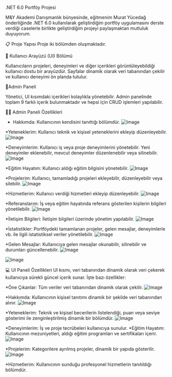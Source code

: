 .NET 6.0 Portföy Projesi

M&Y Akademi Danışmanlık bünyesinde, eğitmenim Murat Yücedağ önderliğinde .NET 6.0 kullanılarak geliştirdiğim portföy uygulamasını derste verdiği
caselerle birlikte geliştirdiğim projeyi paylaşmaktan mutluluk duyuyorum.

📋 Proje Yapısı
Proje iki bölümden oluşmaktadır.

💊 Kullanıcı Arayüzü (UI) Bölümü

Kullanıcıların projeleri, deneyimleri ve diğer içerikleri görüntüleyebildiği kullanıcı dostu bir arayüzdür. Sayfalar dinamik olarak veri tabanından çekilir ve 
kullanıcı deneyimi ön planda tutulur.

💊Admin Paneli

Yönetici, UI kısımdaki içerikleri kolaylıkla yönetebilir. Admin panelinde toplam 9 farklı içerik bulunmaktadır ve hepsi için CRUD işlemleri yapılabilir.

🧑‍💻 Admin Paneli Özellikleri

* Hakkımda: Kullanıcının kendisini tanıttığı bölümdür.
![Image](https://github.com/user-attachments/assets/9c24335c-1957-494a-9fa3-ec530498025a)

*Yeteneklerim: Kullanıcı teknik ve kişisel yeteneklerini ekleyip düzenleyebilir.
![Image](https://github.com/user-attachments/assets/dca3a16f-4ab0-464b-8fa0-1c3783dd9d1b)

*Deneyimlerim: Kullanıcı iş veya proje deneyimlerini yönetebilir. Yeni deneyimler eklenebilir, mevcut deneyimler düzenlenebilir veya silinebilir.
![Image](https://github.com/user-attachments/assets/c70c53ad-7c1b-4f50-97af-96689f81f6b6)

*Eğitim Hayatım: Kullanıcı aldığı eğitim bilgisini yönetebilir.
![Image](https://github.com/user-attachments/assets/37bfcbe9-ca90-4b19-a8a0-490aae94d84a)

*Projelerim: Kullanıcı, tamamladığı projeleri ekleyebilir, düzenleyebilir veya silebilir.
![Image](https://github.com/user-attachments/assets/5337219e-7f9d-467a-9b5e-6f2b69407196)

*Hizmetlerim: Kullanıcı verdiği hizmetleri ekleyip düzenleyebilir.
![Image](https://github.com/user-attachments/assets/5b508779-d127-4b40-975c-f93bc6246888)

*Referanslarım: İş veya eğitim hayatında referans gösterilen kişilerin bilgileri yönetilebilir.
![Image](https://github.com/user-attachments/assets/78488bdb-6c58-491a-9a06-ce2740862b03)

*İletişim Bilgileri: İletişim bilgileri üzerinde yönetim yapılabilir.
![Image](https://github.com/user-attachments/assets/10777c2c-4e49-4a33-b9ab-8e3798a43ab7)

*İstatistikler: Portföydeki tamamlanan projeler, gelen mesajlar, deneyimlerle vb. ile ilgili istatistiksel veriler yönetilebilir.
![Image](https://github.com/user-attachments/assets/54268b22-9231-476d-8509-cf1266b68b3f)

*Gelen Mesajlar: Kullanıcıya gelen mesajlar okunabilir, silinebilir ve durumları güncellenebilir.
![Image](https://github.com/user-attachments/assets/298b80cd-4f32-453c-b25c-13339f773c73)

![Image](https://github.com/user-attachments/assets/e937350a-162c-4176-bd81-d0612647ca7e)

💻 UI Paneli Özellikleri
UI kısmı, veri tabanından dinamik olarak veri çekerek kullanıcıya sürekli güncel içerik sunar. İşte bazı özellikler:

*Öne Çıkanlar: Tüm veriler veri tabanından dinamik olarak çekilir.
![Image](https://github.com/user-attachments/assets/a7b15943-b8e4-47cc-922b-33b51e023df9)

*Hakkımda: Kullanıcının kişisel tanıtımı dinamik bir şekilde veri tabanından alınır.
![Image](https://github.com/user-attachments/assets/5174348b-6eb0-465d-a4d2-11d9c47a25a6)

*Yeteneklerim: Teknik ve kişisel becerilerin listelendiği, puan veya seviye gösterimi ile zenginleştirilmiş dinamik bir bölümdür.
![Image](https://github.com/user-attachments/assets/3b034453-aaaf-4799-9121-ae10768a2c02)

*Deneyimlerim: İş ve proje tecrübeleri kullanıcıya sunulur.
*Eğitim Hayatım: Kullanıcının mezuniyetleri, aldığı eğitim programları ve sertifikaları içerir.
![Image](https://github.com/user-attachments/assets/3478d182-80e5-416d-8aff-3393e9e493f1)

*Projelerim: Kategorilere ayrılmış projeler, dinamik bir yapıda gösterilir.
![Image](https://github.com/user-attachments/assets/134d0150-dceb-459d-8c42-293bee943f73)

*Hizmetlerim: Kullanıcının sunduğu profesyonel hizmetlerin tanıtıldığı bölümdür.

